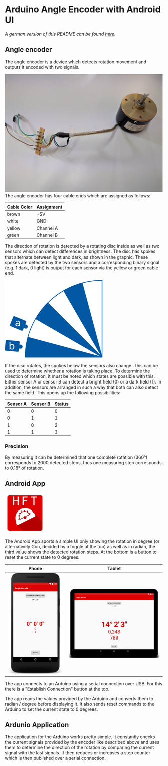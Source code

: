# Arduino Angle Encoder with Android UI

*A german version of this README can be found [here](doc/README_de.md).*

## Angle encoder

The angle encoder is a device which detects rotation movement and outputs it encoded with two signals.

![Bild eines Winkelkodierers](doc/IMG_20160727_105834.jpg)
The angle encoder has four cable ends which are assigned as follows:

| Cable Color | Assignment |
| :---------- | :--------- |
| brown       | +5V        |
| white       | GND        |
| yellow      | Channel A  |
| green       | Channel B  |

The direction of rotation is detected by a rotating disc inside as well as two sensors which can detect differences in brightness. The disc has spokes that alternate between light and dark, as shown in the graphic. These spokes are detected by the two sensors and a corresponding binary signal (e.g. 1 dark, 0 light) is output for each sensor via the yellow or green cable end.

![Funktionsweise Kodierer](doc/kodierer.svg)

If the disc rotates, the spokes below the sensors also change. This can be used to determine whether a rotation is taking place. To determine the direction of rotation, it must be noted which states are possible with this. Either sensor A or sensor B can detect a bright field (0) or a dark field (1). In addition, the sensors are arranged in such a way that both can also detect the same field. This opens up the following possibilities:

| Sensor A | Sensor B | Status |
| :------- | :------- | :----- |
| 0        | 0        | 0      |
| 0        | 1        | 1      |
| 1        | 0        | 2      |
| 1        | 1        | 3      |

### Precision

By measuring it can be determined that one complete rotation (360°) corresponds to 2000 detected steps, thus one measuring step corresponds to 0.18° of rotation.

## Android App

![launcher](doc/launcher.png)

The Android App sports a simple UI only showing the rotation in degree (or alternatively Gon, decided by a toggle at the top) as well as in radian, the third value shows the detected rotation steps. At the bottom is a button to reset the current state to 0 degrees.

|          Phone          |          Tablet           |
| :---------------------: | :-----------------------: |
| ![phone](doc/phone.png) | ![tablet](doc/tablet.png) |

The app connects to an Arduino using a serial connection over USB. For this there is a "Establish Connection" button at the top.

The app reads the values provided by the Arduino and converts them to radian / degree before displaying it. It also sends reset commands to the Arduino to set the current state to 0 degrees.

## Ardunio Application

The application for the Arduino works pretty simple. It constantly checks the current signals provided by the encoder like described above and uses them to determine the direction of the rotation by comparing the current signal with the last signals. It then reduces or increases a step counter which is then published over a serial connection.
